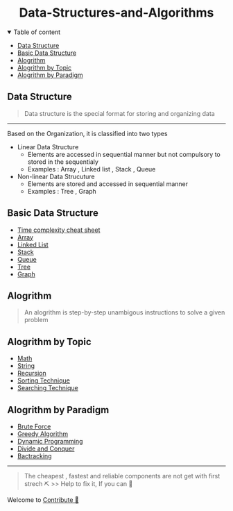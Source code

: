 <h1 align="center">Data-Structures-and-Algorithms</h1>
<details open="open">
<summary>Table of content</summary>

- [Data Structure](#data-structure)
- [Basic Data Structure](#basic-data-structure)
- [Alogrithm](#alogrithm)
- [Alogrithm by Topic](#alogrithm-by-topic)
- [Alogrithm by Paradigm](#alogrithm-by-paradigm)
</details>


## Data Structure
> Data structure is the special format for storing and organizing data

---
Based on the Organization, it is classified into two types
- Linear Data Structure 
  - Elements are accessed in sequential manner but not compulsory to stored in the sequentialy 
  - Examples : Array , Linked list , Stack , Queue 
- Non-linear Data Strucuture
  - Elements are stored and accessed in sequential manner
  - Examples : Tree , Graph
  
## Basic Data Structure

 - [Time complexity cheat sheet](time-complexity.md)
 - [Array](Array/README.md)
 - [Linked List](Linked-List/README.md)
 - [Stack](Stack/README.md)
 - [Queue](Queue/README.md)
 - [Tree](Tree/README.md)
 - [Graph](Graph/README.md)

## Alogrithm
> An alogrithm is step-by-step unambigous instructions to solve a given problem

## Alogrithm by Topic
- [Math]()
- [String](String/README.md)
- [Recursion](Recursion/README.md)
- [Sorting Technique](Sorting/README.md)
- [Searching Technique](Searchig/README.md)
## Alogrithm by Paradigm
- [Brute Force](Algorithms/Brute_Force/README.md)
- [Greedy Algorithm](Algorithms/Greedy_Algorithm/README.md)
- [Dynamic Programming](Algorithms/Dynamic_programming/README.md)
- [Divide and Conquer](Algorithms/Divide_and_Conquer/README.md)
- [Bactracking](Algorithms/Brute_Force/README.md)
  

---



> The cheapest , fastest and reliable components are not get with first strech ⛏️
      >> Help to fix it, If you can 🔧

Welcome to [ Contribute 💓](CONTRIBUTING.md)